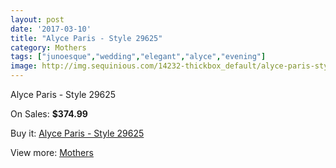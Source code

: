 ```yaml
---
layout: post
date: '2017-03-10'
title: "Alyce Paris - Style 29625"
category: Mothers
tags: ["junoesque","wedding","elegant","alyce","evening"]
image: http://img.sequinious.com/14232-thickbox_default/alyce-paris-style-29625.jpg
---
```

Alyce Paris - Style 29625

On Sales: **$374.99**
<a href="https://www.sequinious.com/mothers/6698-alyce-paris-style-29625.html"><amp-img layout="responsive" width="600" height="600" src="//img.sequinious.com/14232-thickbox_default/alyce-paris-style-29625.jpg" alt="Alyce Paris - Style 29625 0" /></a>
<a href="https://www.sequinious.com/mothers/6698-alyce-paris-style-29625.html"><amp-img layout="responsive" width="600" height="600" src="//img.sequinious.com/14233-thickbox_default/alyce-paris-style-29625.jpg" alt="Alyce Paris - Style 29625 1" /></a>
<a href="https://www.sequinious.com/mothers/6698-alyce-paris-style-29625.html"><amp-img layout="responsive" width="600" height="600" src="//img.sequinious.com/14234-thickbox_default/alyce-paris-style-29625.jpg" alt="Alyce Paris - Style 29625 2" /></a>

Buy it: [Alyce Paris - Style 29625](https://www.sequinious.com/mothers/6698-alyce-paris-style-29625.html "Alyce Paris - Style 29625")

View more: [Mothers](https://www.sequinious.com/6-mothers "Mothers")
